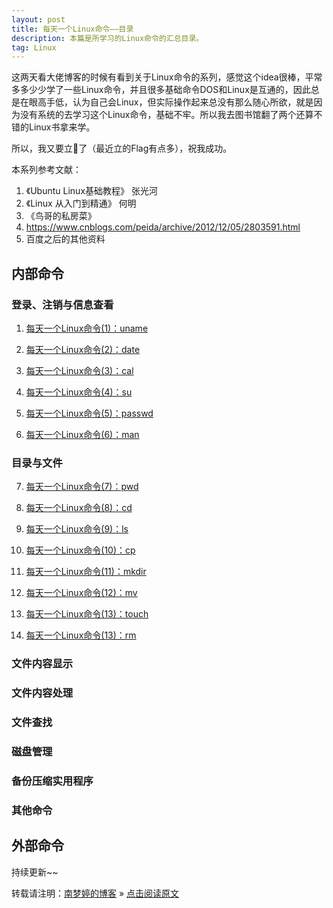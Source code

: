 ```yaml
---
layout: post
title: 每天一个Linux命令——目录  
description: 本篇是所学习的Linux命令的汇总目录。  
tag: Linux
---
```


这两天看大佬博客的时候有看到关于Linux命令的系列，感觉这个idea很棒，平常多多少少学了一些Linux命令，并且很多基础命令DOS和Linux是互通的，因此总是在眼高手低，认为自己会Linux，但实际操作起来总没有那么随心所欲，就是因为没有系统的去学习这个Linux命令，基础不牢。所以我去图书馆翻了两个还算不错的Linux书拿来学。  

所以，我又要立🚩了（最近立的Flag有点多），祝我成功。  

本系列参考文献：  

1. 《Ubuntu Linux基础教程》 张光河  
2. 《Linux 从入门到精通》 何明  
3. 《鸟哥的私房菜》  
4. https://www.cnblogs.com/peida/archive/2012/12/05/2803591.html  
5. 百度之后的其他资料  


## 内部命令  

### 登录、注销与信息查看  

1. [每天一个Linux命令(1)：uname][li_01]  

2. [每天一个Linux命令(2)：date][li_02]  

3. [每天一个Linux命令(3)：cal][li_03]  

4. [每天一个Linux命令(4)：su][li_04]  

5. [每天一个Linux命令(5)：passwd][li_05]  

6. [每天一个Linux命令(6)：man][li_06]  


### 目录与文件  

7. [每天一个Linux命令(7)：pwd][li_07]  

8. [每天一个Linux命令(8)：cd][li_08]  

9. [每天一个Linux命令(9)：ls][li_09]  

10. [每天一个Linux命令(10)：cp][li_10]  

11. [每天一个Linux命令(11)：mkdir][li_11]  

12. [每天一个Linux命令(12)：mv][li_12]  

13. [每天一个Linux命令(13)：touch][li_13]  

14. [每天一个Linux命令(13)：rm][li_14]  


### 文件内容显示  


### 文件内容处理  


### 文件查找  


### 磁盘管理  


### 备份压缩实用程序  


### 其他命令  


## 外部命令  

持续更新~~

转载请注明：[南梦婷的博客](https://norah2.github.io) » [点击阅读原文](https://norah2.github.io/2019/10/Linux_contents/)   

<!--以下是本文用到的链接-->  

[li_01]: https://norah2.github.io/2019/10/Linux01/
[li_02]: https://norah2.github.io/2019/10/Linux02/
[li_03]: https://norah2.github.io/2019/10/Linux03/
[li_04]: https://norah2.github.io/2019/10/Linux04/
[li_05]: https://norah2.github.io/2019/10/Linux05/
[li_06]: https://norah2.github.io/2019/11/Linux06/
[li_07]: https://norah2.github.io/2019/11/Linux07/
[li_08]: https://norah2.github.io/2019/11/Linux08/
[li_09]: https://norah2.github.io/2019/11/Linux09/
[li_10]: https://norah2.github.io/2019/11/Linux10/
[li_11]: https://norah2.github.io/2019/11/Linux11/
[li_12]: https://norah2.github.io/2019/11/Linux12/
[li_13]: https://norah2.github.io/2019/11/Linux13/
[li_14]: https://norah2.github.io/2019/11/Linux14/
[li_15]: https://norah2.github.io/2019/11/Linux15/
[li_16]: https://norah2.github.io/2019/11/Linux16/
[li_17]: https://norah2.github.io/2019/11/Linux17/
[li_18]: https://norah2.github.io/2019/11/Linux18/
[li_19]: https://norah2.github.io/2019/11/Linux19/
[li_20]: https://norah2.github.io/2019/11/Linux20/